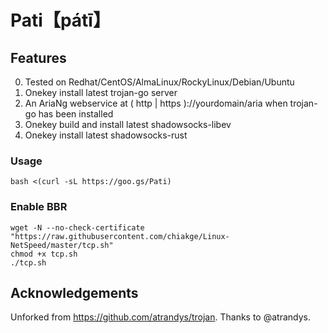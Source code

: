 # Pati【pátī】

## Features
0. Tested on Redhat/CentOS/AlmaLinux/RockyLinux/Debian/Ubuntu
1. Onekey install latest trojan-go server
2. An AriaNg webservice at ( http | https )://yourdomain/aria when trojan-go has been installed
3. Onekey build and install latest shadowsocks-libev
4. Onekey install latest shadowsocks-rust
### Usage
```
bash <(curl -sL https://goo.gs/Pati)
```
### Enable BBR
```
wget -N --no-check-certificate "https://raw.githubusercontent.com/chiakge/Linux-NetSpeed/master/tcp.sh"
chmod +x tcp.sh
./tcp.sh
```


## Acknowledgements
 Unforked from https://github.com/atrandys/trojan. Thanks to @atrandys.


